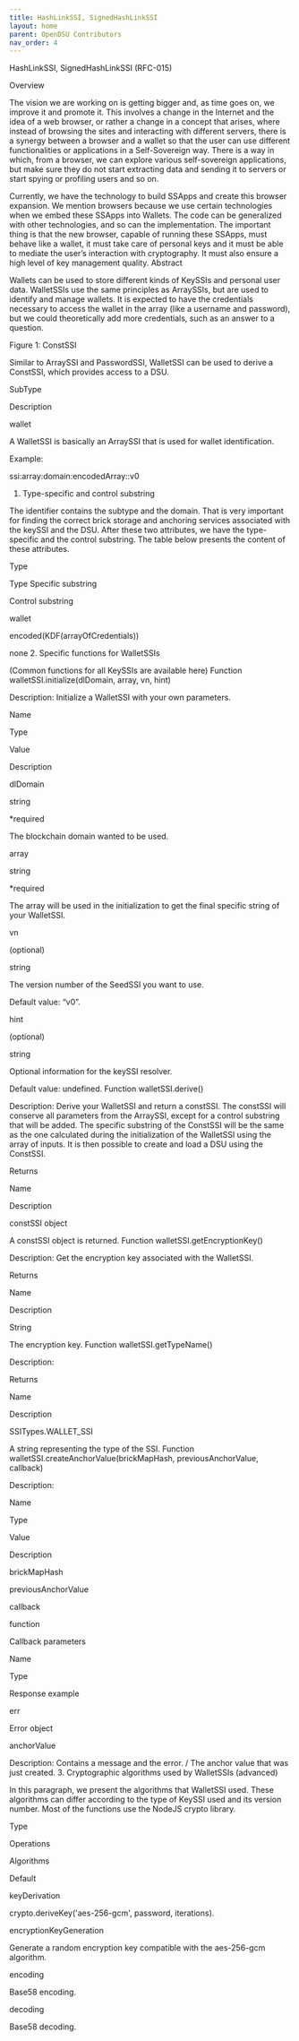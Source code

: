 ```yaml
---
title: HashLinkSSI, SignedHashLinkSSI 
layout: home
parent: OpenDSU Contributors
nav_order: 4
---
```


HashLinkSSI, SignedHashLinkSSI (RFC-015)

Overview

The vision we are working on is getting bigger and, as time goes on, we improve it and promote it. This involves a change in the Internet and the idea of a web browser, or rather a change in a concept that arises, where instead of browsing the sites and interacting with different servers, there is a synergy between a browser and a wallet so that the user can use different functionalities or applications in a Self-Sovereign way. There is a way in which, from a browser, we can explore various self-sovereign applications, but make sure they do not start extracting data and sending it to servers or start spying or profiling users and so on.

Currently, we have the technology to build SSApps and create this browser expansion. We mention browsers because we use certain technologies when we embed these SSApps into Wallets. The code can be generalized with other technologies, and so can the implementation. The important thing is that the new browser, capable of running these SSApps, must behave like a wallet, it must take care of personal keys and it must be able to mediate the user’s interaction with cryptography. It must also ensure a high level of key management quality.
Abstract

Wallets can be used to store different kinds of KeySSIs and personal user data. WalletSSIs use the same principles as ArraySSIs, but are used to identify and manage wallets. It is expected to have the credentials necessary to access the wallet in the array (like a username and password), but we could theoretically add more credentials, such as an answer to a question.

Figure 1: ConstSSI

Similar to ArraySSI and PasswordSSI, WalletSSI can be used to derive a ConstSSI, which provides access to a DSU.

SubType
	

Description

wallet
	

A WalletSSI is basically an ArraySSI that is used for wallet identification.

Example:

 ssi:array:domain:encodedArray::v0
1. Type-specific and control substring

The identifier contains the subtype and the domain. That is very important for finding the correct brick storage and anchoring services associated with the keySSI and the DSU. After these two attributes, we have the type-specific and the control substring. The table below presents the content of these attributes.

Type
	

Type Specific substring
	

Control substring

wallet
	

encoded(KDF(arrayOfCredentials))
	

none
2. Specific functions for WalletSSIs

(Common functions for all KeySSIs are available here)
Function walletSSI.initialize(dlDomain, array, vn, hint)

Description: Initialize a WalletSSI with your own parameters.

Name
	

Type
	

Value
	

Description

dlDomain
	

string
	

*required
	

The blockchain domain wanted to be used.

array
	

string
	

*required
	

The array will be used in the initialization to get the final specific string of your WalletSSI.

vn

(optional)
	

string
	

	

The version number of the SeedSSI you want to use.

Default value: “v0”.

hint

(optional)
	

string
	

	

Optional information for the keySSI resolver.

Default value: undefined.
Function walletSSI.derive()

Description: Derive your WalletSSI and return a constSSI. The constSSI will conserve all parameters from the ArraySSI, except for a control substring that will be added. The specific substring of the ConstSSI will be the same as the one calculated during the initialization of the WalletSSI using the array of inputs. It is then possible to create and load a DSU using the ConstSSI.

Returns

Name
	

Description

constSSI object
	

A constSSI object is returned.
Function walletSSI.getEncryptionKey()

Description: Get the encryption key associated with the WalletSSI.

Returns

Name
	

Description

String
	

The encryption key.
Function walletSSI.getTypeName()

Description: 

Returns

Name
	

Description

SSITypes.WALLET_SSI
	

A string representing the type of the SSI.
Function walletSSI.createAnchorValue(brickMapHash, previousAnchorValue, callback)

Description:

Name
	

Type
	

Value
	

Description

brickMapHash
	

	

	

previousAnchorValue
	

	

	

callback
	

function
	

	

Callback parameters

Name
	

Type
	

Response example

err
	

Error object
	

anchorValue
	

	

Description: Contains a message and the error. / The anchor value that was just created.
3. Cryptographic algorithms used by WalletSSIs (advanced)

In this paragraph, we present the algorithms that WalletSSI used. These algorithms can differ according to the type of KeySSI used and its version number. Most of the functions use the NodeJS crypto library.

Type
	

Operations
	

Algorithms

Default
	

keyDerivation
	

crypto.deriveKey('aes-256-gcm', password, iterations).

encryptionKeyGeneration
	

Generate a random encryption key compatible with the aes-256-gcm algorithm.

encoding
	

Base58 encoding.

decoding
	

Base58 decoding.

